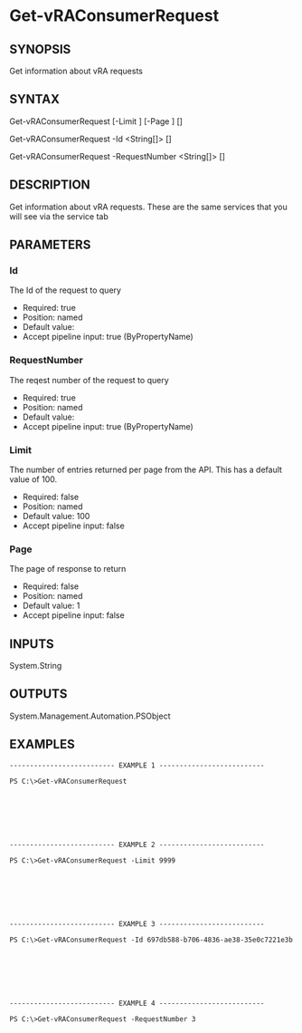 # Get-vRAConsumerRequest

## SYNOPSIS
    
Get information about vRA requests

## SYNTAX

 Get-vRAConsumerRequest [-Limit <String>] [-Page <Int32>] [<CommonParameters>]

 Get-vRAConsumerRequest -Id <String[]> [<CommonParameters>]

 Get-vRAConsumerRequest -RequestNumber <String[]> [<CommonParameters>]

## DESCRIPTION

Get information about vRA requests. These are the same services that you will see via the service tab

## PARAMETERS


### Id

The Id of the request to query

* Required: true
* Position: named
* Default value: 
* Accept pipeline input: true (ByPropertyName)

### RequestNumber

The reqest number of the request to query

* Required: true
* Position: named
* Default value: 
* Accept pipeline input: true (ByPropertyName)

### Limit

The number of entries returned per page from the API. This has a default value of 100.

* Required: false
* Position: named
* Default value: 100
* Accept pipeline input: false

### Page

The page of response to return

* Required: false
* Position: named
* Default value: 1
* Accept pipeline input: false

## INPUTS

System.String

## OUTPUTS

System.Management.Automation.PSObject

## EXAMPLES
```
-------------------------- EXAMPLE 1 --------------------------

PS C:\>Get-vRAConsumerRequest







-------------------------- EXAMPLE 2 --------------------------

PS C:\>Get-vRAConsumerRequest -Limit 9999







-------------------------- EXAMPLE 3 --------------------------

PS C:\>Get-vRAConsumerRequest -Id 697db588-b706-4836-ae38-35e0c7221e3b







-------------------------- EXAMPLE 4 --------------------------

PS C:\>Get-vRAConsumerRequest -RequestNumber 3
```

